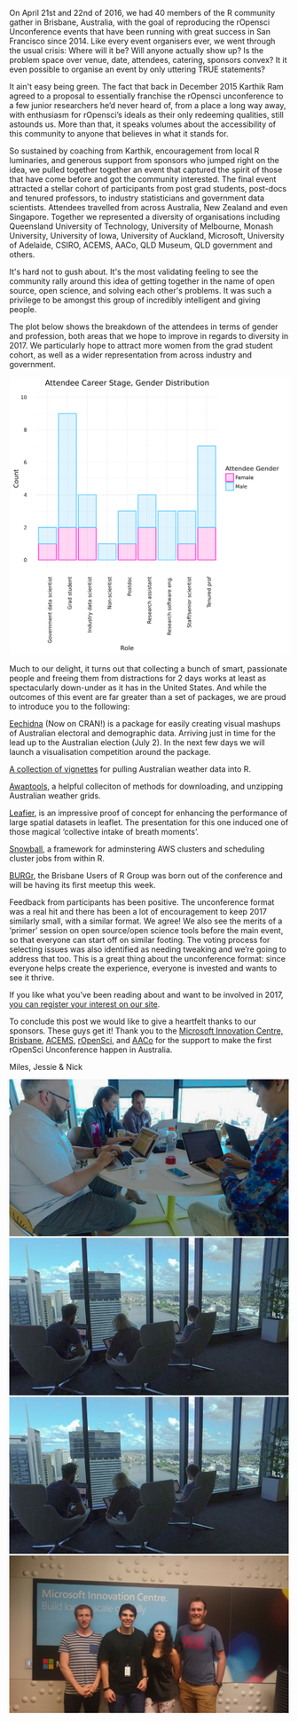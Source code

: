 On April 21st and 22nd of 2016, we had 40 members of the R community gather in Brisbane, Australia, with the goal of reproducing the rOpensci Unconference events that have been running with great success in San Francisco since 2014. Like every event organisers ever, we went through the usual crisis: Where will it be? Will anyone actually show up? Is the problem space over venue, date, attendees, catering, sponsors convex? It it even possible to organise an event by only uttering TRUE statements?

It ain't easy being green. The fact that back in December 2015 Karthik Ram agreed to a proposal to essentially franchise the rOpensci unconference to a few junior researchers he’d never heard of, from a place a long way away, with enthusiasm for rOpensci’s ideals as their only redeeming qualities, still astounds us. More than that, it speaks volumes about the accessibility of this community to anyone that believes in what it stands for.

So sustained by coaching from Karthik, encouragement from local R luminaries, and generous support from sponsors who jumped right on the idea, we pulled together together an event that captured the spirit of those that have come before and got the community interested. The final event attracted a stellar cohort of participants from post grad students, post-docs and tenured professors, to industry statisticians and government data scientists. Attendees travelled from across Australia, New Zealand and even Singapore. Together we represented a diversity of organisations including Queensland University of Technology, University of Melbourne, Monash University, University of Iowa, University of Auckland, Microsoft, University of Adelaide, CSIRO, ACEMS, AACo, QLD Museum, QLD government and others.

It's hard not to gush about. It's the most validating feeling to see the community rally around this idea of getting together in the name of open source, open science, and solving each other's problems. It was such a privilege to be amongst this group of incredibly intelligent and giving people.

The plot below shows the breakdown of the attendees in terms of gender and profession, both areas that we hope to improve in regards to diversity in 2017. We particularly hope to attract more women from the grad student cohort, as well as a wider representation from across industry and government.

![Attendee Demographics](./img/unconf_demog.png)

Much to our delight, it turns out that collecting a bunch of smart, passionate people and freeing them from distractions for 2 days works at least as spectacularly down-under as it has in the United States. And while the outcomes of this event are far greater than a set of packages, we are proud to introduce you to the following:

[Eechidna](https://github.com/ropenscilabs/eechidna) (Now on CRAN!) is a package for easily creating visual mashups of Australian electoral and demographic data. Arriving just in time for the lead up to the Australian election (July 2). In the next few days we will launch a visualisation competition around the package.

[A collection of vignettes](https://github.com/saundersk1/auunconf16) for pulling Australian weather data into R.

[Awaptools](https://github.com/swish-climate-impact-assessment/awaptools), a helpful colleciton of methods for downloading, and unzipping Australian weather grids.

[Leafier](https://github.com/ropenscilabs/leafier), is an impressive proof of concept for enhancing the performance of large spatial datasets in leaflet. The presentation for this one induced one of those magical ‘collective intake of breath moments’.

[Snowball](https://github.com/ropenscilabs/snowball), a framework for adminstering AWS clusters and scheduling cluster jobs from within R.

[BURGr](http://www.meetup.com/Brisbane-Users-of-R-Group-BURGr/), the Brisbane Users of R Group was born out of the conference and will be having its first meetup this week.

Feedback from participants has been positive. The unconference format was a real hit and there has been a lot of encouragement to keep 2017 similarly small, with a similar format. We agree! We also see the merits of a ‘primer’ session on open source/open science tools before the main event, so that everyone can start off on similar footing. The voting process for selecting issues was also identified as needing tweaking and we’re going to address that too. This is a great thing about the unconference format: since everyone helps create the experience, everyone is invested and wants to see it thrive.

If you like what you’ve been reading about and want to be involved in 2017, [you can register your interest on our site](http://auunconf.ropensci.org/).

To conclude this post we would like to give a heartfelt thanks to our sponsors. These guys get it! Thank you to the [Microsoft Innovation Centre, Brisbane](www.microsoft.com.au), [ACEMS](www.acems.org.au), [rOpenSci](www.ropensci.org), and [AACo](https://www.aaco.com.au/) for the support to make the first rOpenSci Unconference happen in Australia.

Miles, Jessie & Nick

![Lounge hacking](./img/hackthon1.jpg) ![Window hacjing](./img/hackthon2.jpg) ![Main Room hacking](./img/hackthon2.jpg) ![Miles, Jonathan, Jessie, Nick](./img/DSC_0007.JPG)
